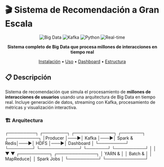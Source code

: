 # 🎬 Sistema de Recomendación a Gran Escala

<div align="center">

![Big Data](https://img.shields.io/badge/Big-Data-orange)
![Kafka](https://img.shields.io/badge/Apache-Kafka-blue)
![Python](https://img.shields.io/badge/Python-3.9-green)
![Real-time](https://img.shields.io/badge/Real--Time-Processing-red)

**Sistema completo de Big Data que procesa millones de interacciones en tiempo real**

[Instalación](#-instalación-rápida) • [Uso](#-uso-del-sistema) • [Dashboard](#-dashboard) • [Estructura](#-estructura-del-proyecto)

</div>

## 📋 Descripción

Sistema de recomendación que simula el procesamiento de **millones de interacciones de usuarios** usando una arquitectura de Big Data en tiempo real. Incluye generación de datos, streaming con Kafka, procesamiento de métricas y visualización interactiva.

### 🏗️ Arquitectura

┌─────────┐    ┌────────┐    ┌─────────────┐    ┌───────┐    ┌──────────┐
│Producer │───▶│ Kafka  │───▶│ Spark & Redis│───▶│ HDFS  │───▶│ Dashboard │
└─────────┘    └────────┘    └─────────────┘    └───────┘    └──────────┘
                                     │               │
                                     ▼               ▼
                               ┌──────────┐    ┌─────────────┐
                               │ YARN &   │    │ Batch &     │
                               │ MapReduce│    │ Spark Jobs  │
                               └──────────┘    └─────────────┘

